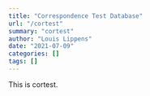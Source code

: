 ```yaml
---
title: "Correspondence Test Database"
url: "/cortest"
summary: "cortest"
author: "Louis Lippens"
date: "2021-07-09"
categories: []
tags: []
---
```


This is cortest.
